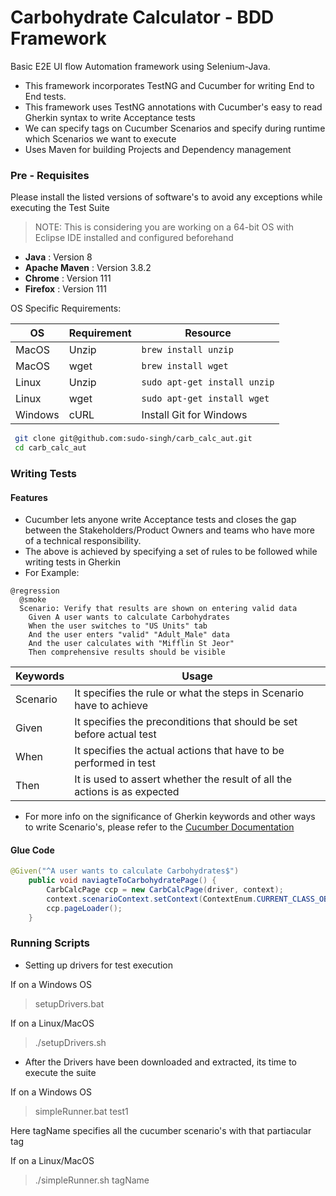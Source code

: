 # Carbohydrate Calculator - BDD Framework
Basic E2E UI flow Automation framework using Selenium-Java.
- This framework incorporates TestNG and Cucumber for writing End to End tests.
- This framework uses TestNG annotations with Cucumber's easy to read Gherkin syntax to write Acceptance tests
- We can specify tags on Cucumber Scenarios and specify during runtime which Scenarios we want to execute
- Uses Maven for building Projects and Dependency management

### Pre - Requisites
Please install the listed versions of software's to avoid any exceptions while executing the Test Suite

>NOTE: This is considering you are working on a 64-bit OS with Eclipse IDE installed and configured beforehand

- **Java** : Version 8
- **Apache Maven** : Version 3.8.2
- **Chrome** : Version 111
- **Firefox** : Version 111

OS Specific Requirements:

|OS        |Requirement |Resource         |
|----------------|----------------------------|--------|
|MacOS        |Unzip   | ```brew install unzip```|
|MacOS|   wget | ```brew install wget```|
|Linux|  Unzip | ```sudo apt-get install unzip```|
|Linux | wget | ```sudo apt-get install wget```|
|Windows | cURL | Install Git for Windows|


  
```bash
 git clone git@github.com:sudo-singh/carb_calc_aut.git
 cd carb_calc_aut
 ```


### Writing Tests
#### Features
- Cucumber lets anyone write Acceptance tests and closes the gap between the Stakeholders/Product Owners and teams who have more of a technical responsibility.
- The above is achieved by specifying a set of rules to be followed while writing tests in Gherkin
- For Example:

```gherkin
@regression 
  @smoke
  Scenario: Verify that results are shown on entering valid data
    Given A user wants to calculate Carbohydrates
    When the user switches to "US Units" tab
    And the user enters "valid" "Adult_Male" data
    And the user calculates with "Mifflin St Jeor"
    Then comprehensive results should be visible
```

|Keywords                |Usage                                               |
|----------------|----------------------------|
|Scenario            |It specifies the rule or what the steps in Scenario have to achieve|
|Given            |It specifies the preconditions that should be set before actual test|
|When|It specifies the actual actions that have to be performed in test |	
|Then|It is used to assert whether the result of all the actions is as expected|
- For more info on the significance of Gherkin keywords and other ways to write Scenario's, please refer to the [Cucumber Documentation](https://cucumber.io/docs/gherkin/reference/)

#### Glue Code
```java
@Given("^A user wants to calculate Carbohydrates$")
	public void naviagteToCarbohydratePage() {
		CarbCalcPage ccp = new CarbCalcPage(driver, context);
		context.scenarioContext.setContext(ContextEnum.CURRENT_CLASS_OBJECT, ccp);
		ccp.pageLoader();
    }
```

### Running Scripts

- Setting up drivers for test execution 

If on a Windows OS

> setupDrivers.bat

If on a Linux/MacOS
> ./setupDrivers.sh
- After the Drivers have been downloaded and extracted, its time to execute the suite

If on a Windows OS
> simpleRunner.bat test1

Here tagName specifies all the cucumber scenario's with that partiacular tag

If on a Linux/MacOS
>./simpleRunner.sh tagName